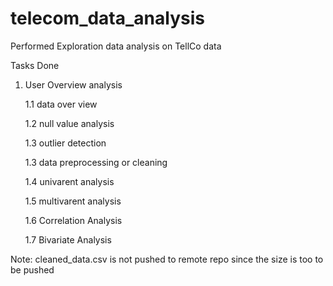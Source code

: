 # telecom_data_analysis

Performed Exploration data analysis on TellCo data

Tasks Done

1. User Overview analysis 
      
      1.1 data over view
      
      1.2 null value analysis
      
      1.3 outlier detection
      
      1.3 data preprocessing or cleaning
      
      1.4 univarent analysis
      
      1.5 multivarent analysis
      
      1.6 Correlation Analysis
      
      1.7 Bivariate Analysis


Note: cleaned_data.csv is not pushed to remote repo since the size is too to be pushed
